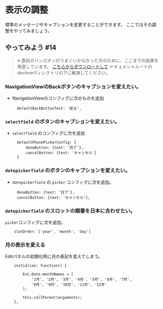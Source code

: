 # 表示の調整

標準のメッセージやキャプションを変更することができます。
ここではその調整をやってみましょう。

## やってみよう #14

> ※ 直前のハンズオンがうまくいかなかった方のために、ここまでの結果を用意しています。
> [こちらからダウンロードして](http://sencha.sunvisor.net/devlove/cl13.zip)
> ドキュメントルートのdevloveディレクトリの下に解凍してください。

### NavigationViewのBackボタンのキャプションを変えたい。

* NavigationViewのコンフィグに次のものを追加

        defaultBackButtonText: '戻る',

### `selectfield` のボタンのキャプションを変えたい。

* `selectfield` のコンフィグに次を追加

        defaultPhonePickerConfig: {
            doneButton: {text: '完了'},
            cancelButton: {text: 'キャンセル'}
        }

### `datepickerfield` のボタンのキャプションを変えたい。

* `datepickerfield` の `picker` コンフィグに次を追加。

        doneButton: {text: '完了'},
        cancelButton: {text: 'キャンセル'},

### `datepickerfield` のスロットの順番を日本に合わせたい。

  `picker`コンフィグに次を追加。

        slotOrder: ['year', 'month', 'day']

### 月の表示を変える

Editパネルの初期化時に月の表記を変えてしまう。

        initialize: function() {

            Ext.Date.monthNames = [
                '1月', '2月', '3月', '4月', '5月', '6月', '7月',
                '8月', '9月', '10月', '11月', '12月'
            ];

            this.callParent(arguments);
        },




